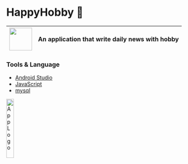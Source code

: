 # HappyHobby 📒

<img width="60" alt="" src="https://user-images.githubusercontent.com/80276556/171556970-97904d35-49bb-4727-a102-ece750cd2792.png"> | An application that write daily news with hobby
--- | ---

### Tools & Language
- [Android Studio](https://developer.android.com/studio/install?hl=ko)
- [JavaScript](https://ko.wikipedia.org/wiki/%EC%9E%90%EB%B0%94%EC%8A%A4%ED%81%AC%EB%A6%BD%ED%8A%B8)
- [mysql](https://www.mysql.com/)

<img width="20%" alt="App Logo" src="https://user-images.githubusercontent.com/80276556/171803968-3bea86c8-2920-42af-820c-d718d77586b4.png">
